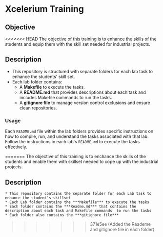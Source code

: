 # Xcelerium Training

## Objective 
<<<<<<< HEAD
The objective of this training is to enhance the skills of the students and equip them with the skill set needed for industrial projects.

## Description
- This repository is structured with separate folders for each lab task to enhance the students' skill set.
- Each lab folder contains:
  - A **Makefile** to execute the tasks.
  - A **README.md** that provides descriptions about each task and includes Makefile commands to run the tasks.
  - A **gitignore file** to manage version control exclusions and ensure clean repositories.


### Usage
Each `README.md` file within the lab folders provides specific instructions on how to compile, run, and understand the tasks associated with that lab. Follow the instructions in each lab's `README.md` to execute the tasks effectively.

=======
    The objective of this training is to enchance  the skills of the students and enable them with skillset needed to cope up with the industrial projects.

## Description
    * This repository contains the separate folder for each Lab task to enhance the student's skillset
    * Each Lab folder contains the ***Makefile*** to execute the tasks
    * Each folder contains the ***Readme.md*** that contains the description about each task and Makefile commands  to run the tasks
    * Each folder also contains the ***gitignore file***
>>>>>>> 371e5ee (Added the Reademe and gitignore file in each folder)
